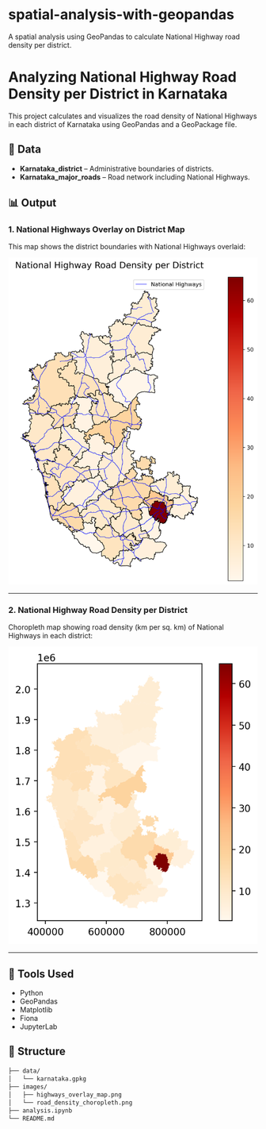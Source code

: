 # spatial-analysis-with-geopandas
A spatial analysis using GeoPandas to calculate National Highway road density per district.

# Analyzing National Highway Road Density per District in Karnataka

This project calculates and visualizes the road density of National Highways in each district of Karnataka using GeoPandas and a GeoPackage file.

## 📂 Data

- **Karnataka_district** – Administrative boundaries of districts.
- **Karnataka_major_roads** – Road network including National Highways.

## 📊 Output

### 1. National Highways Overlay on District Map

This map shows the district boundaries with National Highways overlaid:

![Highways Overlay Map](images/highways_overlay_map.png)

---

### 2. National Highway Road Density per District

Choropleth map showing road density (km per sq. km) of National Highways in each district:

![Road Density Choropleth](images/road_density_choropleth.png)

---

## 📌 Tools Used

- Python
- GeoPandas
- Matplotlib
- Fiona
- JupyterLab


## 📁 Structure

```
├── data/
│   └── karnataka.gpkg
├── images/
│   ├── highways_overlay_map.png
│   └── road_density_choropleth.png
├── analysis.ipynb
└── README.md
```